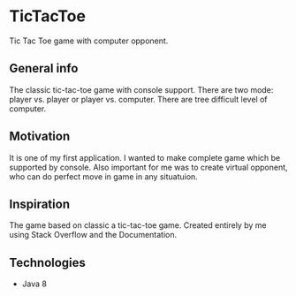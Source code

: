 # TicTacToe
Tic Tac Toe game with computer opponent.

## General info
The classic tic-tac-toe game with console support. There are two mode: player vs. player or player vs. computer. There are tree difficult 
level of computer. 

## Motivation
It is one of my first application. I wanted to make complete game which be supported by console. Also important for me was to create 
virtual opponent, who can do perfect move in game in any situatuion. 

## Inspiration
The game based on classic a tic-tac-toe game. Created entirely by me using Stack Overflow and the Documentation.

## Technologies
* Java 8
